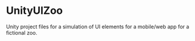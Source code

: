 # UnityUIZoo

Unity project files for a simulation of UI elements for a mobile/web app for a fictional zoo.

